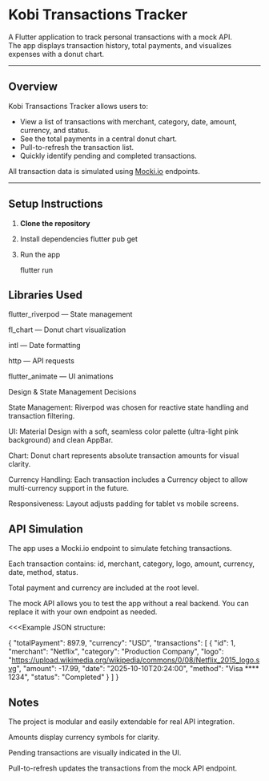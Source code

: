 # Kobi Transactions Tracker

A Flutter application to track personal transactions with a mock API.  
The app displays transaction history, total payments, and visualizes expenses with a donut chart.

---

## Overview

Kobi Transactions Tracker allows users to:

- View a list of transactions with merchant, category, date, amount, currency, and status.
- See the total payments in a central donut chart.
- Pull-to-refresh the transaction list.
- Quickly identify pending and completed transactions.

All transaction data is simulated using [Mocki.io](https://mocki.io/) endpoints.

---

## Setup Instructions

1. **Clone the repository**

3. Install dependencies
   flutter pub get

4. Run the app

   flutter run


   

## Libraries Used

flutter_riverpod
 — State management

fl_chart
 — Donut chart visualization

intl
 — Date formatting

http
 — API requests

flutter_animate
 — UI animations

Design & State Management Decisions

State Management: Riverpod was chosen for reactive state handling and transaction filtering.

UI: Material Design with a soft, seamless color palette (ultra-light pink background) and clean AppBar.

Chart: Donut chart represents absolute transaction amounts for visual clarity.

Currency Handling: Each transaction includes a Currency object to allow multi-currency support in the future.

Responsiveness: Layout adjusts padding for tablet vs mobile screens.



## API Simulation

The app uses a Mocki.io endpoint to simulate fetching transactions.

Each transaction contains: id, merchant, category, logo, amount, currency, date, method, status.

Total payment and currency are included at the root level.

The mock API allows you to test the app without a real backend. You can replace it with your own endpoint as needed.

<<<Example JSON structure:

{
  "totalPayment": 897.9,
  "currency": "USD",
  "transactions": [
    {
      "id": 1,
      "merchant": "Netflix",
      "category": "Production Company",
      "logo": "https://upload.wikimedia.org/wikipedia/commons/0/08/Netflix_2015_logo.svg",
      "amount": -17.99,
      "date": "2025-10-10T20:24:00",
      "method": "Visa **** 1234",
      "status": "Completed"
    }
  ]
}

## Notes

The project is modular and easily extendable for real API integration.

Amounts display currency symbols for clarity.

Pending transactions are visually indicated in the UI.

Pull-to-refresh updates the transactions from the mock API endpoint.

